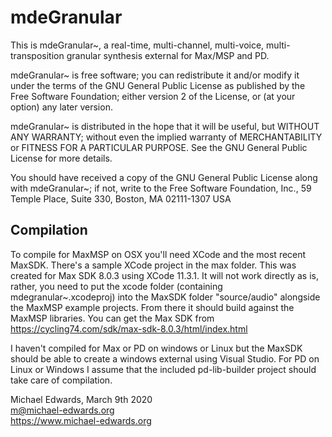 # mdeGranular

This is mdeGranular~, a real-time, multi-channel, multi-voice,
multi-transposition granular synthesis external for Max/MSP and PD.

mdeGranular~ is free software; you can redistribute it and/or modify it under
the terms of the GNU General Public License as published by the Free Software
Foundation; either version 2 of the License, or (at your option) any later
version.

mdeGranular~ is distributed in the hope that it will be useful, but WITHOUT
ANY WARRANTY; without even the implied warranty of MERCHANTABILITY or FITNESS
FOR A PARTICULAR PURPOSE. See the GNU General Public License for more details.

You should have received a copy of the GNU General Public License along with
mdeGranular~; if not, write to the Free Software Foundation, Inc., 59
Temple Place, Suite 330, Boston, MA 02111-1307 USA


## Compilation 

To compile for MaxMSP on OSX you'll need XCode and the most recent MaxSDK.
There's a sample XCode project in the max folder. This was created for Max SDK
8.0.3 using XCode 11.3.1. It will not work directly as is, rather, you need to
put the xcode folder (containing mdegranular~.xcodeproj) into the MaxSDK folder
"source/audio" alongside the MaxMSP example projects. From there it should build
against the MaxMSP libraries. You can get the Max SDK from
https://cycling74.com/sdk/max-sdk-8.0.3/html/index.html 

I haven't compiled for Max or PD on windows or Linux but the MaxSDK should be
able to create a windows external using Visual Studio. For PD on Linux or
Windows I assume that the included pd-lib-builder project should take care of
compilation. 

Michael Edwards, March 9th 2020  
m@michael-edwards.org  
https://www.michael-edwards.org

